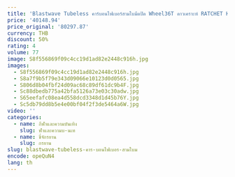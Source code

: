 ```yaml
---
title: 'Blastwave Tubeless คาร์บอนไฟเบอร์สามใบมีดปิด Wheel36T ดาวเคราะห์ RATCHET HUB,เปิดเกียร์: 100/135 มม.เบรค,74/130mmV เบรค'
price: '40148.94'
price_original: '80297.87'
currency: THB
discount: 50%
rating: 4
volume: 77
image: S8f556869f09c4cc19d1ad82e2448c916h.jpg
images:
  - S8f556869f09c4cc19d1ad82e2448c916h.jpg
  - S8a7f9b5f79e343d09066e10123d0d0565.jpg
  - S806d8b04fbf24d09ac68c89df61dc9b4F.jpg
  - Sc88dbedb775a42bfa5126a73e03c30adw.jpg
  - S65eefafc08ea4d558dcd3348d1d45b76Y.jpg
  - Sc5db79dd8b5e4e00bf04f2f3de5464a6W.jpg
video: ''
categories:
  - name: กีฬาและความบันเทิง
    slug: ฬาและความบ-นเท
  - name: ขี่จักรยาน
    slug: กรยาน
slug: blastwave-tubeless-คาร-บอนไฟเบอร-สามใบม
encode: opeQuN4
lang: th
---
```

  
